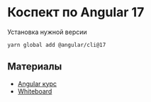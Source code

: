 # Коспект по Angular 17

Установка нужной версии

```shell
yarn global add @angular/cli@17
```

## Материалы
- [Angular курс](https://www.youtube.com/watch?v=iRis5fBM_-8&list=PLWaO4Aeh5hXMYeW4MkBJkl_JQWWO2RLcM&index=2)
- [Whiteboard](https://unidraw.io/app/board/8f518ea500c674ee2755)
